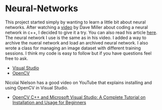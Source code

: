 # Neural-Networks
This project started simply by wanting to learn a little bit about neural networks. After watching a [video](https://vimeo.com/19569529) by Dave Miller about coding a neural network in c++, I decided to give it a try. You can also read his article [here](https://millermattson.com/dave/?p=54). The neural network I use is the same as in his video. I added a way to archive the nueral network and load an archived neural network. I also wrote a class for managing an image dataset with different training sessions. I think my code is easy to follow but if you have questions feel free to ask.

- [Visual Studio](https://visualstudio.microsoft.com/downloads/)
- [OpenCV](https://opencv.org/releases/)

Nicolai Nielson has a good video on YouTube that explains installing and using OpenCV in Visual Studio.
- [OpenCV C++ and Microsoft Visual Studio: A Complete Tutorial on Installation and Usage for Beginners](https://www.youtube.com/watch?v=trXs2r6xSnI)

